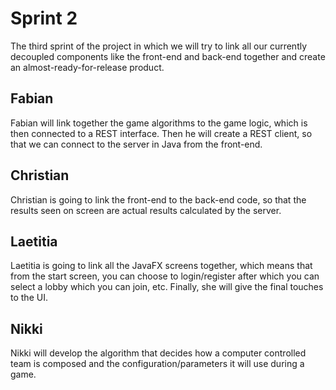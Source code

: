 # Sprint 2
The third sprint of the project in which we will try to link all our currently
decoupled components like the front-end and back-end together and create an 
almost-ready-for-release product.

## Fabian
Fabian will link together the game algorithms to the game logic, which is then
connected to a REST interface. Then he will create a REST client, so that we
can connect to the server in Java from the front-end.

## Christian
Christian is going to link the front-end to the back-end code, so that the results
seen on screen are actual results calculated by the server.

## Laetitia
Laetitia is going to link all the JavaFX screens together, which means that from
the start screen, you can choose to login/register after which you can select
a lobby which you can join, etc. Finally, she will give the final touches to the
UI.

## Nikki
Nikki will develop the algorithm that decides how a computer controlled team is composed
and the configuration/parameters it will use during a game.
